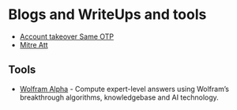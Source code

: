 # Blogs and WriteUps and tools

* [Account takeover Same OTP](https://medium.com/@raxomara/account-takeover-same-otp-81bfba35d9b3)
* [Mitre Att](https://infosecwriteups.com/understanding-the-mitre-att-ck-framework-a-comprehensive-overview-c1499d195da0)

## Tools
* [Wolfram Alpha](https://www.wolframalpha.com/) - Compute expert-level answers using Wolfram’s breakthrough algorithms, knowledgebase and AI technology.
